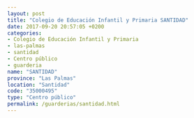 ```yaml
---
layout: post
title: "Colegio de Educación Infantil y Primaria SANTIDAD"
date: 2017-09-20 20:57:05 +0200
categories:
- Colegio de Educación Infantil y Primaria
- las-palmas
- santidad
- Centro público
- guarderia
name: "SANTIDAD"
province: "Las Palmas"
location: "Santidad"
code: "35000495"
type: "Centro público"
permalink: /guarderias/santidad.html
---
```

